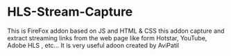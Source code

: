 # HLS-Stream-Capture
This is FireFox addon based on JS and HTML &amp; CSS this addon capture and extract streaming links from the web page like form Hotstar, YouTube, Adobe HLS , etc... It is very useful adoon created by AviPatil

